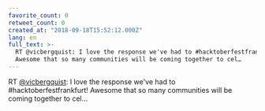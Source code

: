 ```yaml
---
favorite_count: 0
retweet_count: 0
created_at: "2018-09-18T15:52:12.000Z"
lang: en
full_text: >-
  RT @vicbergquist: I love the response we've had to #hacktoberfestfrankfurt!
  Awesome that so many communities will be coming together to cel…
---
```


RT [@vicbergquist](https://twitter.com/vicbergquist): I love the response we've
had to #hacktoberfestfrankfurt! Awesome that so many communities will be coming
together to cel…
